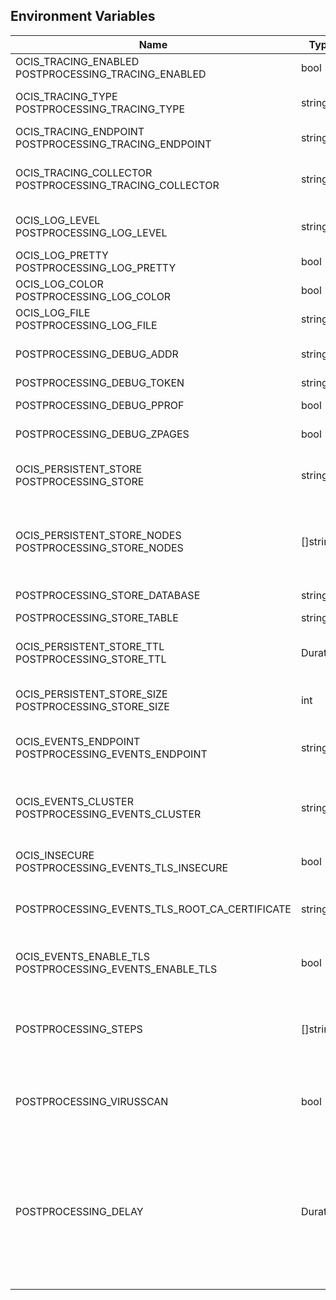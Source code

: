 ## Environment Variables

| Name | Type | Default Value | Description |
|------|------|---------------|-------------|
| OCIS_TRACING_ENABLED<br/>POSTPROCESSING_TRACING_ENABLED | bool | false | Activates tracing.|
| OCIS_TRACING_TYPE<br/>POSTPROCESSING_TRACING_TYPE | string |  | The type of tracing. Defaults to "", which is the same as "jaeger". Allowed tracing types are "jaeger" and "" as of now.|
| OCIS_TRACING_ENDPOINT<br/>POSTPROCESSING_TRACING_ENDPOINT | string |  | The endpoint of the tracing agent.|
| OCIS_TRACING_COLLECTOR<br/>POSTPROCESSING_TRACING_COLLECTOR | string |  | The HTTP endpoint for sending spans directly to a collector, i.e. http://jaeger-collector:14268/api/traces. Only used if the tracing endpoint is unset.|
| OCIS_LOG_LEVEL<br/>POSTPROCESSING_LOG_LEVEL | string |  | The log level. Valid values are: "panic", "fatal", "error", "warn", "info", "debug", "trace".|
| OCIS_LOG_PRETTY<br/>POSTPROCESSING_LOG_PRETTY | bool | false | Activates pretty log output.|
| OCIS_LOG_COLOR<br/>POSTPROCESSING_LOG_COLOR | bool | false | Activates colorized log output.|
| OCIS_LOG_FILE<br/>POSTPROCESSING_LOG_FILE | string |  | The path to the log file. Activates logging to this file if set.|
| POSTPROCESSING_DEBUG_ADDR | string | 127.0.0.1:9255 | Bind address of the debug server, where metrics, health, config and debug endpoints will be exposed.|
| POSTPROCESSING_DEBUG_TOKEN | string |  | Token to secure the metrics endpoint.|
| POSTPROCESSING_DEBUG_PPROF | bool | false | Enables pprof, which can be used for profiling.|
| POSTPROCESSING_DEBUG_ZPAGES | bool | false | Enables zpages, which can be used for collecting and viewing in-memory traces.|
| OCIS_PERSISTENT_STORE<br/>POSTPROCESSING_STORE | string |  | The type of the store. Supported values are: 'memory', 'ocmem', 'etcd', 'redis', 'redis-sentinel', 'nats-js', 'noop'. See the text description for details.|
| OCIS_PERSISTENT_STORE_NODES<br/>POSTPROCESSING_STORE_NODES | []string | [] | A comma separated list of nodes to access the configured store. This has no effect when 'memory' or 'ocmem' stores are configured. Note that the behaviour how nodes are used is dependent on the library of the configured store.|
| POSTPROCESSING_STORE_DATABASE | string |  | The database name the configured store should use.|
| POSTPROCESSING_STORE_TABLE | string |  | The database table the store should use.|
| OCIS_PERSISTENT_STORE_TTL<br/>POSTPROCESSING_STORE_TTL | Duration | 0s | Time to live for events in the store. The duration can be set as number followed by a unit identifier like s, m or h. Defaults to '336h' (2 weeks).|
| OCIS_PERSISTENT_STORE_SIZE<br/>POSTPROCESSING_STORE_SIZE | int | 0 | The maximum quantity of items in the store. Only applies when store type 'ocmem' is configured. Defaults to 512.|
| OCIS_EVENTS_ENDPOINT<br/>POSTPROCESSING_EVENTS_ENDPOINT | string | 127.0.0.1:9233 | The address of the event system. The event system is the message queuing service. It is used as message broker for the microservice architecture.|
| OCIS_EVENTS_CLUSTER<br/>POSTPROCESSING_EVENTS_CLUSTER | string | ocis-cluster | The clusterID of the event system. The event system is the message queuing service. It is used as message broker for the microservice architecture. Mandatory when using NATS as event system.|
| OCIS_INSECURE<br/>POSTPROCESSING_EVENTS_TLS_INSECURE | bool | false | Whether the ocis server should skip the client certificate verification during the TLS handshake.|
| POSTPROCESSING_EVENTS_TLS_ROOT_CA_CERTIFICATE | string |  | The root CA certificate used to validate the server's TLS certificate. If provided POSTPROCESSING_EVENTS_TLS_INSECURE will be seen as false.|
| OCIS_EVENTS_ENABLE_TLS<br/>POSTPROCESSING_EVENTS_ENABLE_TLS | bool | false | Enable TLS for the connection to the events broker. The events broker is the ocis service which receives and delivers events between the services.|
| POSTPROCESSING_STEPS | []string | [] | A comma separated list of postprocessing steps, processed in order of their appearance. Currently supported values by the system are: 'virusscan', 'policies' and 'delay'. Custom steps are allowed. See the documentation for instructions.|
| POSTPROCESSING_VIRUSSCAN | bool | false | After uploading a file but before making it available for download, virus scanning the file can be enabled. Needs as prerequisite the antivirus service to be enabled and configured.|
| POSTPROCESSING_DELAY | Duration | 0s | After uploading a file but before making it available for download, a delay step can be added. Intended for developing purposes only. The duration can be set as number followed by a unit identifier like s, m or h. If a duration is set but the keyword 'delay' is not explicitely added to 'POSTPROCESSING_STEPS', the delay step will be processed as last step. In such a case, a log entry will be written on service startup to remind the admin about that situation.|